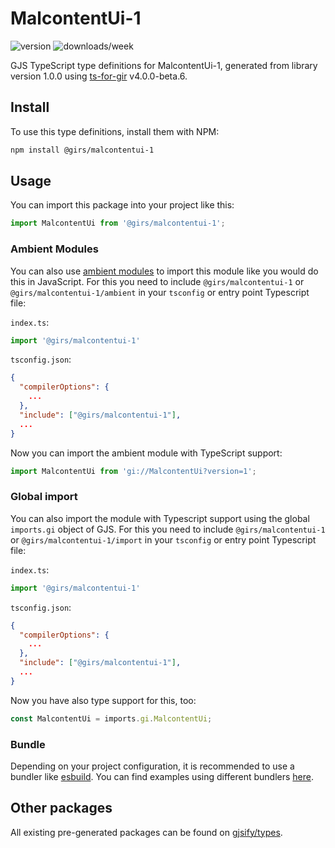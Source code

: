 
# MalcontentUi-1

![version](https://img.shields.io/npm/v/@girs/malcontentui-1)
![downloads/week](https://img.shields.io/npm/dw/@girs/malcontentui-1)


GJS TypeScript type definitions for MalcontentUi-1, generated from library version 1.0.0 using [ts-for-gir](https://github.com/gjsify/ts-for-gir) v4.0.0-beta.6.


## Install

To use this type definitions, install them with NPM:
```bash
npm install @girs/malcontentui-1
```

## Usage

You can import this package into your project like this:
```ts
import MalcontentUi from '@girs/malcontentui-1';
```

### Ambient Modules

You can also use [ambient modules](https://github.com/gjsify/ts-for-gir/tree/main/packages/cli#ambient-modules) to import this module like you would do this in JavaScript.
For this you need to include `@girs/malcontentui-1` or `@girs/malcontentui-1/ambient` in your `tsconfig` or entry point Typescript file:

`index.ts`:
```ts
import '@girs/malcontentui-1'
```

`tsconfig.json`:
```json
{
  "compilerOptions": {
    ...
  },
  "include": ["@girs/malcontentui-1"],
  ...
}
```

Now you can import the ambient module with TypeScript support: 

```ts
import MalcontentUi from 'gi://MalcontentUi?version=1';
```

### Global import

You can also import the module with Typescript support using the global `imports.gi` object of GJS.
For this you need to include `@girs/malcontentui-1` or `@girs/malcontentui-1/import` in your `tsconfig` or entry point Typescript file:

`index.ts`:
```ts
import '@girs/malcontentui-1'
```

`tsconfig.json`:
```json
{
  "compilerOptions": {
    ...
  },
  "include": ["@girs/malcontentui-1"],
  ...
}
```

Now you have also type support for this, too:

```ts
const MalcontentUi = imports.gi.MalcontentUi;
```

### Bundle

Depending on your project configuration, it is recommended to use a bundler like [esbuild](https://esbuild.github.io/). You can find examples using different bundlers [here](https://github.com/gjsify/ts-for-gir/tree/main/examples).

## Other packages

All existing pre-generated packages can be found on [gjsify/types](https://github.com/gjsify/types).

